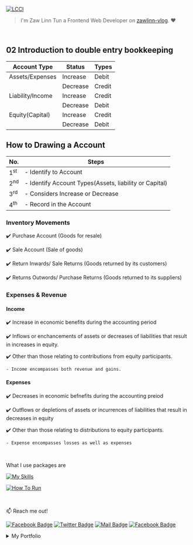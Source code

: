 [![LCCI](https://img.shields.io/badge/lcci-000?style=for-the-badge&logo=ko-fi&logoColor=white)](#)

> I'm Zaw Linn Tun a Frontend Web Developer on [zawlinn-vlog](https://web.facebook.com/). :heart:

<br>

## 02 Introduction to double entry bookkeeping

| Account Type     | Status   | Types  |
| ---------------- | -------- | ------ |
| Assets/Expenses  | Increase | Debit  |
|                  | Decrease | Credit |
| Liability/Income | Increase | Credit |
|                  | Decrease | Debit  |
| Equity(Capital)  | Increase | Credit |
|                  | Decrease | Debit  |

## How to Drawing a Account

| No.            | Steps                                                  |
| -------------- | ------------------------------------------------------ |
| 1<sup>st</sup> | - Identify to Account                                  |
| 2<sup>nd</sup> | - Identify Account Types(Assets, liability or Capital) |
| 3<sup>rd</sup> | - Considers Increase or Decrease                       |
| 4<sup>th</sup> | - Record in the Account                                |

### Inventory Movements

✔️ Purchase Account (Goods for resale)

✔️ Sale Account (Sale of goods)

✔️ Return Inwards/ Sale Returns (Goods returned by its customers)

✔️ Returns Outwords/ Purchase Returns (Goods returned to its suppliers)

### Expenses & Revenue

#### Income

✔️ Increase in economic benefits during the accounting period

✔️ Inflows or enchancements of assets or decreases of liabilities that result in increases in equity.

✔️ Other than those relating to contributions from equity participants.

    - Income encompasses both revenue and gains.

#### Expenses

✔️ Decreases in economic befnefits during the accounting preiod

✔️ Outflows or depletions of assets or incurrences of liabilities that result in decreases in equity

✔️ Other than those relating to distributions to equity participants.

    - Expense encompasses losses as well as expenses

<br>

What I use packages are

[![My Skills](https://skillicons.dev/icons?i=vscode&perline=3)](https://skillicons.dev)

[![How To Run](https://img.shields.io/badge/How_to_Run-000?style=for-the-badge&logo=ko-fi&logoColor=white)](#)

<br/>

📫 Reach me out!

[![Facebook Badge](https://img.shields.io/badge/-@zawlinn-1ca0f1?style=flat&labelColor=1ca0f1&logo=facebook&logoColor=white&link=https://faebook.com/zawlinn_profile)](https://facebook.com/zawlinn.profile) [![Twitter Badge](https://img.shields.io/badge/-@zawlinn-1ca0f1?style=flat&labelColor=1ca0f1&logo=twitter&logoColor=white&link=https://twitter.com/zawlinn_profile)](https://twitter.com/zawlinn_profile) [![Mail Badge](https://img.shields.io/badge/-@zawlinn.profile-e84393?style=flat&labelColor=e84393&logo=instagram&logoColor=white)](https://www.instagram.com/zawlinn.profile) [![Facebook Badge](https://img.shields.io/badge/-zawlinn.designer-c0392b?style=flat&labelColor=c0392b&logo=gmail&logoColor=white)](mailto:zawlinn.designer@gmail.com)

<!-- TODO: Add last video link -->

<details>
    <summary>
        My Portfolio
    </summary>
    <br/>
    
- :earth_asia: I’m currently working at @Mae Sot Market as a sale staff
- :computer: Most used line of code `git commit -m "Initial Commit"`
- :brain: I’m looking for help with Outstanding Video ideas.
- :mailbox_with_mail: How to reach me: zawlinn.designer@gmail.com.
- :heart: In a relationship with React
</details>
